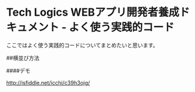 # Tech Logics WEBアプリ開発者養成ドキュメント - よく使う実践的コード

ここではよく使う実践的コードについてまとめたいと思います。


##横並び方法

####デモ

http://jsfiddle.net/icchi/c39h3ojg/


